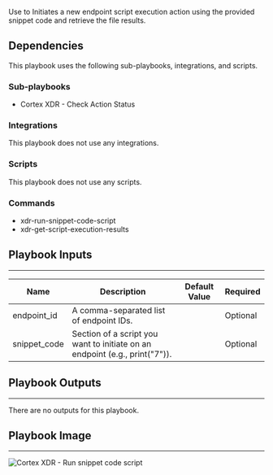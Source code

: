Use to Initiates a new endpoint script execution action using the provided snippet code and retrieve the file results.


## Dependencies
This playbook uses the following sub-playbooks, integrations, and scripts.

### Sub-playbooks
* Cortex XDR - Check Action Status

### Integrations
This playbook does not use any integrations.

### Scripts
This playbook does not use any scripts.

### Commands
* xdr-run-snippet-code-script
* xdr-get-script-execution-results

## Playbook Inputs
---

| **Name** | **Description** | **Default Value** | **Required** |
| --- | --- | --- | --- |
| endpoint_id | A comma-separated list of endpoint IDs.  |  | Optional |
| snippet_code | Section of a script you want to initiate on an endpoint \(e.g., print\("7"\)\). |  | Optional |

## Playbook Outputs
---
There are no outputs for this playbook.

## Playbook Image
---
![Cortex XDR - Run snippet code script](https://github.com/demisto/content/blob/58ee96b17cf8578c61781f67063742116544dfff/Packs/CortexXDR/doc_files/Cortex_XDR_-_Run_snippet_code_script.png)